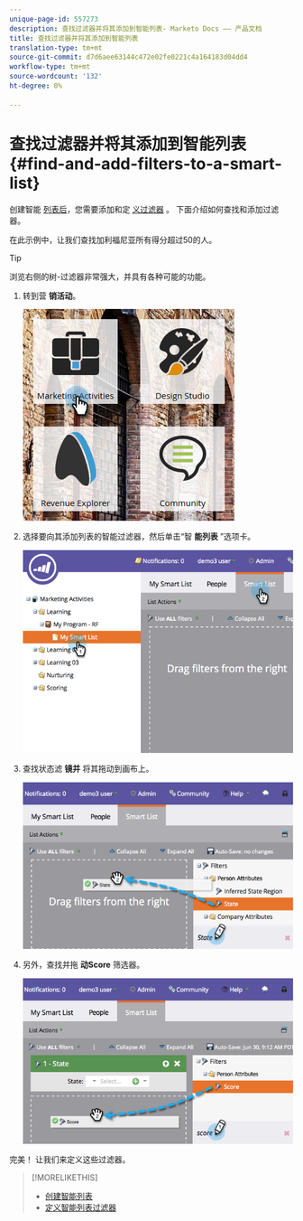 ```yaml
---
unique-page-id: 557273
description: 查找过滤器并将其添加到智能列表- Marketo Docs —— 产品文档
title: 查找过滤器并将其添加到智能列表
translation-type: tm+mt
source-git-commit: d7d6aee63144c472e02fe0221c4a164183d04dd4
workflow-type: tm+mt
source-wordcount: '132'
ht-degree: 0%

---
```



# 查找过滤器并将其添加到智能列表 {#find-and-add-filters-to-a-smart-list}

创建智能 [列表后](create-a-smart-list.md)，您需要添加和定 [义过滤器](define-smart-list-filters.md) 。 下面介绍如何查找和添加过滤器。

在此示例中，让我们查找加利福尼亚所有得分超过50的人。

>[!TIP]
>
>浏览右侧的树-过滤器非常强大，并具有各种可能的功能。

1. 转到营 **销活动**。

   ![](assets/ma.png)

1. 选择要向其添加列表的智能过滤器，然后单击“智 **能列表** ”选项卡。

   ![](assets/two.png)

1. 查找状态滤 **镜并** 将其拖动到画布上。

   ![](assets/three.png)

1. 另外，查找并拖 **动Score** 筛选器。

   ![](assets/four.png)

完美！ 让我们来定义这些过滤器。

>[!MORELIKETHIS]
>
>* [创建智能列表](create-a-smart-list.md)
>* [定义智能列表过滤器](define-smart-list-filters.md)

>



